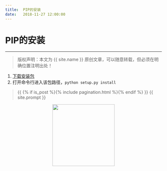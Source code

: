 ```yaml
---              
title:  PIP的安装
date:   2018-11-27 12:00:00
---
```

# PIP的安装

***
> 版权声明：本文为 {{ site.name }} 原创文章，可以随意转载，但必须在明确位置注明出处！

1. <a href="https://pypi.org/project/pip/#files">下载安装包</a>
2. 打开命令行进入该包路径，`python setup.py install`






> {{ {% if is_post %}{% include pagination.html %}{% endif %} }}
> {{ site.prompt }}

<div  align="center">
<img src="https://rengui520.github.io/images/wechart.jpg" width = "200" height = "200"/>